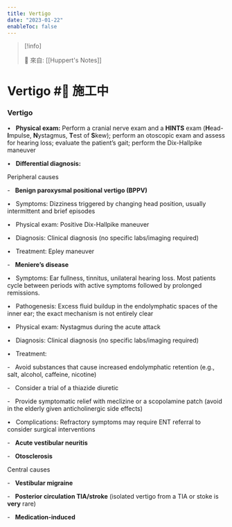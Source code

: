 ```yaml
---
title: Vertigo
date: "2023-01-22"
enableToc: false
---
```


> [!info]
>
> 🌱 來自: [[Huppert's Notes]]

# Vertigo #🚧 施工中

### Vertigo

•   **Physical exam:** Perform a cranial nerve exam and a **HINTS** exam (**H**ead-**I**mpulse, **N**ystagmus, **T**est of **S**kew); perform an otoscopic exam and assess for hearing loss; evaluate the patient’s gait; perform the Dix-Hallpike maneuver

•   **Differential diagnosis:**

Peripheral causes

-   **Benign paroxysmal positional vertigo (BPPV)**

•   Symptoms: Dizziness triggered by changing head position, usually intermittent and brief episodes

•   Physical exam: Positive Dix-Hallpike maneuver

•   Diagnosis: Clinical diagnosis (no specific labs/imaging required)

•   Treatment: Epley maneuver

-   **Meniere’s disease**

•   Symptoms: Ear fullness, tinnitus, unilateral hearing loss. Most patients cycle between periods with active symptoms followed by prolonged remissions.

•   Pathogenesis: Excess fluid buildup in the endolymphatic spaces of the inner ear; the exact mechanism is not entirely clear

•   Physical exam: Nystagmus during the acute attack

•   Diagnosis: Clinical diagnosis (no specific labs/imaging required)

•   Treatment:

-   Avoid substances that cause increased endolymphatic retention (e.g., salt, alcohol, caffeine, nicotine)

-   Consider a trial of a thiazide diuretic

-   Provide symptomatic relief with meclizine or a scopolamine patch (avoid in the elderly given anticholinergic side effects)

•   Complications: Refractory symptoms may require ENT referral to consider surgical interventions

-   **Acute vestibular neuritis**

-   **Otosclerosis**

Central causes

-   **Vestibular migraine**

-   **Posterior circulation TIA/stroke** (isolated vertigo from a TIA or stoke is **very** rare)

-   **Medication-induced**

